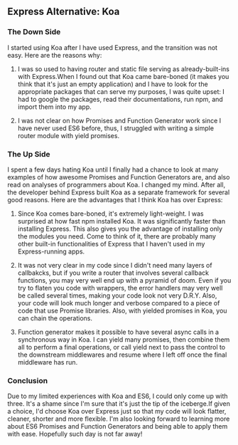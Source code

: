 ## Express Alternative: Koa

### The Down Side
I started using Koa after I have used Express, and the transition was not easy. Here are the reasons why:

1. I was so used to having router and static file serving as already-built-ins with Express.When I found out that Koa came bare-boned (it makes you think that it's just an empty application) and I have to look for the appropriate packages that can serve my purposes, I was quite upset: I had to google the packages, read their documentations, run npm, and import them into my app.

2. I was not clear on how Promises and Function Generator work since I have never used ES6 before, thus, I struggled with writing a simple router module with yield promises.

### The Up Side
I spent a few days hating Koa until I finally had a chance to look at many examples of how awesome Promises and Function Generators are, and also read on analyses of programmers about Koa. I changed my mind. After all, the developer behind Express built Koa as a separate framework for several good reasons. Here are the advantages that I think Koa has over Express:

1. Since Koa comes bare-boned, it's extremely light-weight. I was surprised at how fast npm installed Koa. It was significantly faster than installing Express. This also gives you the advantage of installing only the modules you need. Come to think of it, there are probably many other built-in functionalities of Express that I haven't used in my Express-running apps.

2. It was not very clear in my code since I didn't need many layers of callbakcks, but if you write a router that involves several callback functions, you may very well end up with a pyramid of doom. Even if you try to flaten you code with wrappers, the error handlers may very well be called several times, making your code look not very D.R.Y. Also, your code will look much longer and verbose compared to a piece of code that use Promise libraries. Also, with yielded promises in Koa, you can chain the operations.

3. Function generator makes it possible to have several async calls in a synchronous way in Koa. I can yield many promises, then combine them all to perform a final operations, or call yield next to pass the control to the downstream middlewares and resume where I left off once the final middleware has run.

### Conclusion
Due to my limited experiences with Koa and ES6, I could only come up with three. It's a shame since I'm sure that it's just the tip of the iceberge.If given a choice, I'd choose Koa over Express just so that my code will look flatter, cleaner, shorter and more flexible. I'm also looking forward to learning more about ES6 Promises and Function Generators and being able to apply them with ease. Hopefully such day is not far away!
